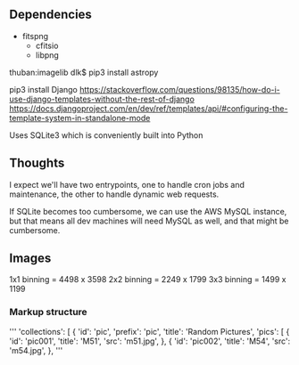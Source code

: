 


## Dependencies

* fitspng
  * cfitsio
  * libpng

thuban:imagelib dlk$ pip3 install astropy

pip3 install Django
https://stackoverflow.com/questions/98135/how-do-i-use-django-templates-without-the-rest-of-django
https://docs.djangoproject.com/en/dev/ref/templates/api/#configuring-the-template-system-in-standalone-mode

Uses SQLite3 which is conveniently built into Python

## Thoughts

I expect we'll have two entrypoints, one to handle cron jobs and maintenance, the other to handle dynamic web requests.

If SQLite becomes too cumbersome, we can use the AWS MySQL instance, but that means all dev machines will need MySQL
as well, and that might be cumbersome.

## Images

1x1 binning = 4498 x 3598
2x2 binning = 2249 x 1799
3x3 binning = 1499 x 1199 

### Markup structure

'''
    'collections': [
        {
            'id': 'pic',
            'prefix': 'pic',
            'title': 'Random Pictures',
            'pics': [
                {
                    'id': 'pic001',
                    'title': 'M51',
                    'src': 'm51.jpg',
                },
                {
                    'id': 'pic002',
                    'title': 'M54',
                    'src': 'm54.jpg',
                },
'''
